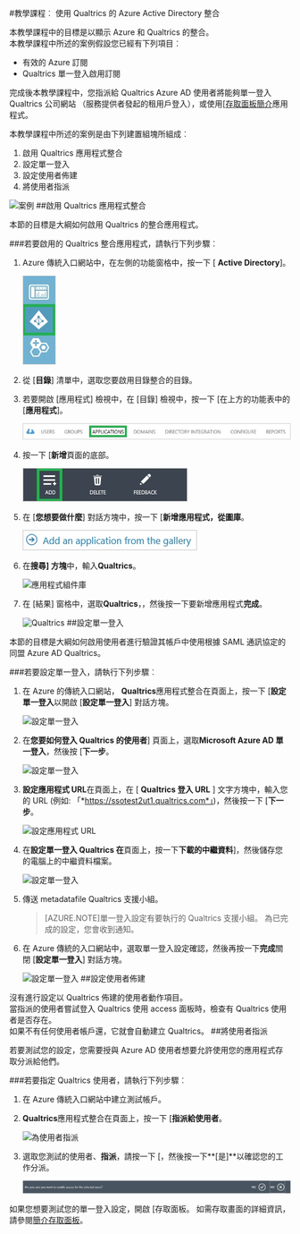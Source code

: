 <properties 
    pageTitle="教學課程︰ Azure Active Directory 整合 Qualtrics |Microsoft Azure" 
    description="瞭解如何使用 Qualtrics 與 Azure Active Directory 啟用單一登入、 自動化佈建和更多 ！" 
    services="active-directory" 
    authors="jeevansd"  
    documentationCenter="na" 
    manager="femila"/>
<tags 
    ms.service="active-directory" 
    ms.devlang="na" 
    ms.topic="article" 
    ms.tgt_pltfrm="na" 
    ms.workload="identity" 
    ms.date="09/26/2016" 
    ms.author="jeedes" />

#<a name="tutorial-azure-active-directory-integration-with-qualtrics"></a>教學課程︰ 使用 Qualtrics 的 Azure Active Directory 整合
  
本教學課程中的目標是以顯示 Azure 和 Qualtrics 的整合。  
本教學課程中所述的案例假設您已經有下列項目︰

-   有效的 Azure 訂閱
-   Qualtrics 單一登入啟用訂閱
  
完成後本教學課程中，您指派給 Qualtrics Azure AD 使用者將能夠單一登入 Qualtrics 公司網站 （服務提供者發起的租用戶登入），或使用[[存取面板簡介](active-directory-saas-access-panel-introduction.md)應用程式。
  
本教學課程中所述的案例是由下列建置組塊所組成︰

1.  啟用 Qualtrics 應用程式整合
2.  設定單一登入
3.  設定使用者佈建
4.  將使用者指派

![案例](./media/active-directory-saas-qualtrics-tutorial/IC789542.png "案例")
##<a name="enabling-the-application-integration-for-qualtrics"></a>啟用 Qualtrics 應用程式整合
  
本節的目標是大綱如何啟用 Qualtrics 的整合應用程式。

###<a name="to-enable-the-application-integration-for-qualtrics-perform-the-following-steps"></a>若要啟用的 Qualtrics 整合應用程式，請執行下列步驟︰

1.  Azure 傳統入口網站中，在左側的功能窗格中，按一下 [ **Active Directory**]。

    ![Active Directory](./media/active-directory-saas-qualtrics-tutorial/IC700993.png "Active Directory")

2.  從 [**目錄**] 清單中，選取您要啟用目錄整合的目錄。

3.  若要開啟 [應用程式] 檢視中，在 [目錄] 檢視中，按一下 [在上方的功能表中的 [**應用程式**]。

    ![應用程式](./media/active-directory-saas-qualtrics-tutorial/IC700994.png "應用程式")

4.  按一下 [**新增**頁面的底部。

    ![新增應用程式](./media/active-directory-saas-qualtrics-tutorial/IC749321.png "新增應用程式")

5.  在 [**您想要做什麼**] 對話方塊中，按一下 [**新增應用程式，從圖庫**。

    ![新增 gallerry 應用程式](./media/active-directory-saas-qualtrics-tutorial/IC749322.png "新增 gallerry 應用程式")

6.  在**搜尋] 方塊**中，輸入**Qualtrics**。

    ![應用程式組件庫](./media/active-directory-saas-qualtrics-tutorial/IC789543.png "應用程式組件庫")

7.  在 [結果] 窗格中，選取**Qualtrics**，，然後按一下要新增應用程式**完成**。

    ![Qualtrics](./media/active-directory-saas-qualtrics-tutorial/IC789544.png "Qualtrics")
##<a name="configuring-single-sign-on"></a>設定單一登入
  
本節的目標是大綱如何啟用使用者進行驗證其帳戶中使用根據 SAML 通訊協定的同盟 Azure AD Qualtrics。

###<a name="to-configure-single-sign-on-perform-the-following-steps"></a>若要設定單一登入，請執行下列步驟︰

1.  在 Azure 的傳統入口網站， **Qualtrics**應用程式整合在頁面上，按一下 [**設定單一登入**以開啟 [**設定單一登入**] 對話方塊。

    ![設定單一登入](./media/active-directory-saas-qualtrics-tutorial/IC789545.png "設定單一登入")

2.  在**您要如何登入 Qualtrics 的使用者**] 頁面上，選取**Microsoft Azure AD 單一登入**，然後按 [**下一步**。

    ![設定單一登入](./media/active-directory-saas-qualtrics-tutorial/IC789546.png "設定單一登入")

3.  **設定應用程式 URL**在頁面上，在 [ **Qualtrics 登入 URL** ] 文字方塊中，輸入您的 URL (例如: 「*https://ssotest2ut1.qualtrics.com*」)，然後按一下 [**下一步**。

    ![設定應用程式 URL](./media/active-directory-saas-qualtrics-tutorial/IC789547.png "設定應用程式 URL")

4.  在**設定單一登入 Qualtrics 在**頁面上，按一下**下載的中繼資料**]，然後儲存您的電腦上的中繼資料檔案。

    ![設定單一登入](./media/active-directory-saas-qualtrics-tutorial/IC789548.png "設定單一登入")

5.  傳送 metadatafile Qualtrics 支援小組。

    >[AZURE.NOTE]單一登入設定有要執行的 Qualtrics 支援小組。 為已完成的設定，您會收到通知。

6.  在 Azure 傳統的入口網站中，選取單一登入設定確認，然後再按一下**完成**關閉 [**設定單一登入**] 對話方塊。

    ![設定單一登入](./media/active-directory-saas-qualtrics-tutorial/IC789549.png "設定單一登入")
##<a name="configuring-user-provisioning"></a>設定使用者佈建
  
沒有進行設定以 Qualtrics 佈建的使用者動作項目。  
當指派的使用者嘗試登入 Qualtrics 使用 access 面板時，檢查有 Qualtrics 使用者是否存在。  
如果不有任何使用者帳戶還，它就會自動建立 Qualtrics。
##<a name="assigning-users"></a>將使用者指派
  
若要測試您的設定，您需要授與 Azure AD 使用者想要允許使用您的應用程式存取分派給他們。

###<a name="to-assign-users-to-qualtrics-perform-the-following-steps"></a>若要指定 Qualtrics 使用者，請執行下列步驟︰

1.  在 Azure 傳統入口網站中建立測試帳戶。

2.  **Qualtrics**應用程式整合在頁面上，按一下 [**指派給使用者**。

    ![為使用者指派](./media/active-directory-saas-qualtrics-tutorial/IC789550.png "為使用者指派")

3.  選取您測試的使用者、**指派**，請按一下 [，然後按一下**[是]**以確認您的工作分派。

    ![[是]](./media/active-directory-saas-qualtrics-tutorial/IC767830.png "[是]")
  
如果您想要測試您的單一登入設定，開啟 [存取面板。 如需存取畫面的詳細資訊，請參閱[簡介存取面板](active-directory-saas-access-panel-introduction.md)。